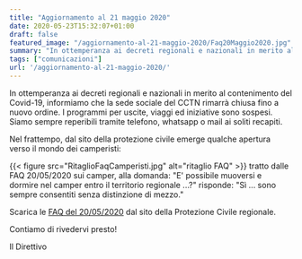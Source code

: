 ```yaml
---
title: "Aggiornamento al 21 maggio 2020"
date: 2020-05-23T15:32:07+01:00
draft: false
featured_image: "/aggiornamento-al-21-maggio-2020/Faq20Maggio2020.jpg"
summary: "In ottemperanza ai decreti regionali e nazionali in merito al contenimento del Covid-19 ..."
tags: ["comunicazioni"]
url: '/aggiornamento-al-21-maggio-2020/'
---
```


In ottemperanza ai decreti regionali e nazionali in merito al contenimento del Covid-19, informiamo che la sede sociale del CCTN rimarrà chiusa fino a nuovo ordine.
I programmi per uscite, viaggi ed iniziative sono sospesi.
Siamo sempre reperibili tramite telefono, whatsapp o mail ai soliti recapiti.

Nel frattempo, dal sito della protezione civile emerge qualche apertura verso il mondo dei camperisti:

{{< figure src="RitaglioFaqCamperisti.jpg" alt="ritaglio FAQ" >}}
tratto dalle FAQ 20/05/2020 sui camper, alla domanda: "E' possibile muoversi e dormire nel camper entro il territorio regionale ...?" risponde: "Sì ... sono sempre consentiti senza distinzione di mezzo." 

Scarica le [FAQ del 20/05/2020](https://www.protezionecivile.fvg.it/sites/default/files/basic-page/attachments/2020-05/faq%2020.05.2020.pdf) dal sito della Protezione Civile regionale.

Contiamo di rivedervi presto!

Il Direttivo